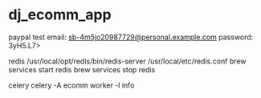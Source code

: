 # dj_ecomm_app


paypal test 
email: sb-4m5jo20987729@personal.example.com
password: 3yH5.L7>

redis
/usr/local/opt/redis/bin/redis-server /usr/local/etc/redis.conf
brew services start redis
brew services stop redis

celery
celery -A ecomm worker -l info